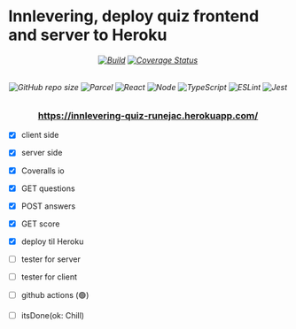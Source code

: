 # Innlevering, deploy quiz frontend and server to Heroku
<h6 align="center">

[![Build](https://github.com/runejac/web-api-own-account-innlevering-runejac/actions/workflows/test.yml/badge.svg)](https://github.com/runejac/web-api-own-account-innlevering-runejac/actions/workflows/test.yml)
[![Coverage Status](https://coveralls.io/repos/github/runejac/web-api-own-account-innlevering-runejac/badge.svg?branch=main&t=cenNWE)](https://coveralls.io/github/runejac/web-api-own-account-innlevering-runejac?branch=main)

</h6>


<h6 align="center">

![GitHub repo size](https://img.shields.io/github/repo-size/runejac/web-api-own-account-innlevering-runejac)
![Parcel](https://badges.aleen42.com/src/parcel.svg)
![React](https://badges.aleen42.com/src/react.svg)
![Node](https://badges.aleen42.com/src/node.svg)
![TypeScript](https://badges.aleen42.com/src/typescript.svg)
![ESLint](https://badges.aleen42.com/src/eslint.svg)
![Jest](https://badges.aleen42.com/src/jest_1.svg)

</h6>

<h3 align="center">

https://innlevering-quiz-runejac.herokuapp.com/

</h3>

* [x] client side
* [x] server side
* [x] Coveralls io
* [x] GET questions
* [x] POST answers
* [x] GET score
* [x] deploy til Heroku
* [ ] tester for server
* [ ] tester for client
* [ ] github actions (🟢)
* [ ] itsDone(ok: Chill)

